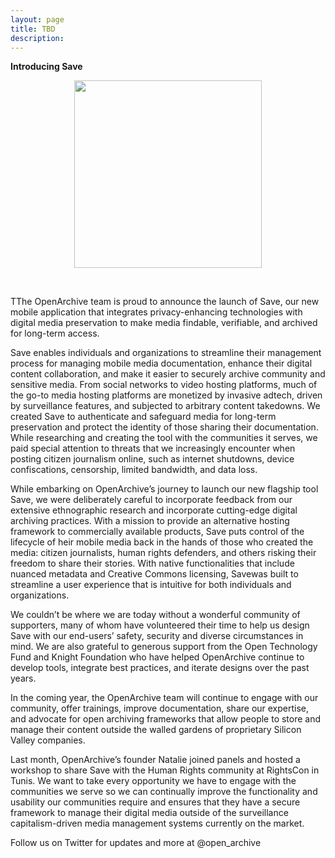 ```yaml
---
layout: page
title: TBD
description: 
---
```


<b>Introducing Save</b><br>

<p><figure><center>
  <img width="300" src="https://github.com/OpenArchive/open-archive.org2019/blob/master/images/Save_Logo.png"/>
</center></figure>
<br>
<p>TThe OpenArchive team is proud to announce the launch of <span class="appName">Save</span>, our new mobile application that integrates privacy-enhancing technologies with digital media preservation to make media findable, verifiable, and archived for long-term access.
  <br>
<p><span class="appName">Save</span> enables individuals and organizations to streamline their management process for managing mobile media documentation, enhance their digital content collaboration, and make it easier to securely archive community and sensitive media. From social networks to video hosting platforms, much of the go-to media hosting platforms are monetized by invasive adtech, driven by surveillance features, and subjected to arbitrary content takedowns. We created <span class="appName">Save</span> to authenticate and safeguard media for long-term preservation and protect the identity of those sharing their documentation. While researching and creating the tool with the communities it serves, we paid special attention to threats that we increasingly encounter when posting citizen journalism online, such as internet shutdowns, device confiscations, censorship, limited bandwidth, and data loss.
<br>
<p>While embarking on OpenArchive’s journey to launch our new flagship tool <span class="appName">Save</span>, we were deliberately careful to incorporate feedback from our extensive ethnographic research and incorporate cutting-edge digital archiving practices. With a mission to provide an alternative hosting framework to commercially available products, <span class="appName">Save</span> puts control of the lifecycle of heir mobile media back in the hands of those who created the media: citizen journalists, human rights defenders, and others risking their freedom to share their stories. With native functionalities that include nuanced metadata and Creative Commons licensing, <span class="appName">Save</span>was built to streamline a user experience that is intuitive for both individuals and organizations.
<br>
<p>We couldn’t be where we are today without a wonderful community of supporters, many of whom have volunteered their time to help us design <span class="appName">Save</span> with our end-users’ safety, security and diverse circumstances in mind. We are also grateful to generous support from the Open Technology Fund and Knight Foundation who have helped OpenArchive continue to develop tools, integrate best practices, and iterate designs over the past years.

<br>
<p>In the coming year, the OpenArchive team will continue to engage with our community, offer trainings, improve documentation, share our expertise, and advocate for open archiving frameworks that allow people to store and manage their content outside the walled gardens of proprietary Silicon Valley companies.
<br>
<p>Last month, OpenArchive’s founder Natalie joined panels and hosted a workshop to share <span class="appName">Save</span> with the Human Rights community at RightsCon in Tunis. We want to take every opportunity we have to engage with the communities we serve so we can continually improve the functionality and usability our communities require and ensures that they have a secure framework to manage their digital media outside of the surveillance capitalism-driven media management systems currently on the market.
  <br>
<p>Follow us on Twitter for updates and more at @open_archive


</p>


